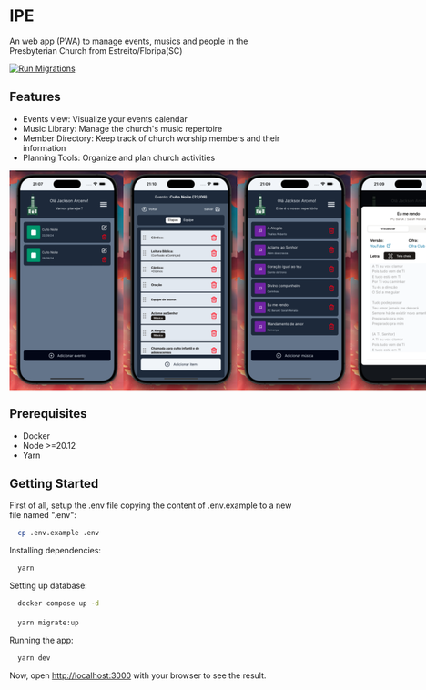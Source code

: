 # IPE

An web app (PWA) to manage events, musics and people in the Presbyterian Church from Estreito/Floripa(SC)

[![Run Migrations](https://github.com/JacksonFA/ipe/actions/workflows/migirations.yml/badge.svg)](https://github.com/JacksonFA/ipe/actions/workflows/migirations.yml)

## Features

- Events view: Visualize your events calendar
- Music Library: Manage the church's music repertoire
- Member Directory: Keep track of church worship members and their information
- Planning Tools: Organize and plan church activities

<div style="display: flex;">
  <img src=".github/assets/planning.png" alt="IPE App Screenshot" width="200" />
  <img src=".github/assets/event.png" alt="IPE App Screenshot" width="200" />
  <img src=".github/assets/musics.png" alt="IPE App Screenshot" width="200" />
<img src=".github/assets/music.png" alt="IPE App Screenshot" width="200" />
</div>

## Prerequisites

- Docker
- Node >=20.12
- Yarn

## Getting Started

First of all, setup the .env file copying the content of .env.example to a new file named ".env":

```bash
  cp .env.example .env
```

Installing dependencies:

```bash
  yarn
```

Setting up database:

```bash
  docker compose up -d

  yarn migrate:up
```

Running the app:

```bash
  yarn dev
```

Now, open [http://localhost:3000](http://localhost:3000) with your browser to see the result.
